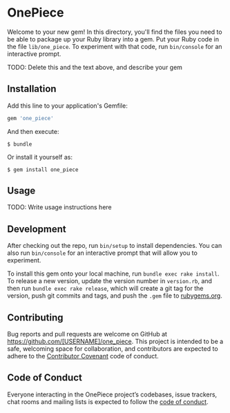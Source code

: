 # OnePiece

Welcome to your new gem! In this directory, you'll find the files you need to be able to package up your Ruby library into a gem. Put your Ruby code in the file `lib/one_piece`. To experiment with that code, run `bin/console` for an interactive prompt.

TODO: Delete this and the text above, and describe your gem

## Installation

Add this line to your application's Gemfile:

```ruby
gem 'one_piece'
```

And then execute:

    $ bundle

Or install it yourself as:

    $ gem install one_piece

## Usage

TODO: Write usage instructions here

## Development

After checking out the repo, run `bin/setup` to install dependencies. You can also run `bin/console` for an interactive prompt that will allow you to experiment.

To install this gem onto your local machine, run `bundle exec rake install`. To release a new version, update the version number in `version.rb`, and then run `bundle exec rake release`, which will create a git tag for the version, push git commits and tags, and push the `.gem` file to [rubygems.org](https://rubygems.org).

## Contributing

Bug reports and pull requests are welcome on GitHub at https://github.com/[USERNAME]/one_piece. This project is intended to be a safe, welcoming space for collaboration, and contributors are expected to adhere to the [Contributor Covenant](http://contributor-covenant.org) code of conduct.

## Code of Conduct

Everyone interacting in the OnePiece project’s codebases, issue trackers, chat rooms and mailing lists is expected to follow the [code of conduct](https://github.com/[USERNAME]/one_piece/blob/master/CODE_OF_CONDUCT.md).
